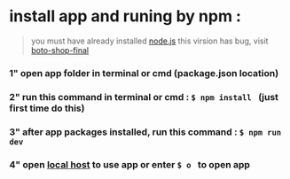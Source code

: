# install app and runing by npm :
> you must have already installed [node.js](https://nodejs.org/en)
> this virsion has bug, visit [boto-shop-final]([http://localhost:3000/](https://github.com/mahdl-karami/boto-shop-final))
### 1" open app folder in terminal or cmd (package.json location)
### 2" run this command in terminal or cmd : `$ npm install ` (just first time do this)
### 3" after app packages installed, run this command : `$ npm run dev `
### 4" open [local host](http://localhost:3000/) to use app or enter `$ o ` to open app
